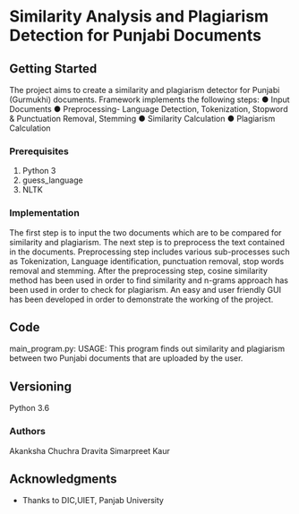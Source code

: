 # Similarity Analysis and Plagiarism Detection for Punjabi Documents

## Getting Started

The project aims to create a similarity and plagiarism detector for Punjabi (Gurmukhi) documents. 
Framework implements the following steps:
●	Input Documents
●	Preprocessing- Language Detection, Tokenization, Stopword & Punctuation Removal, Stemming
●	Similarity Calculation
●	Plagiarism Calculation


### Prerequisites

1.	Python 3
2.	guess_language
3.	NLTK
	    

### Implementation

The first step is to input the two documents which are to be compared for similarity and plagiarism. The next step is to preprocess the text contained in the documents. Preprocessing step includes various sub-processes such as Tokenization, Language identification,  punctuation removal, stop words removal and stemming. After the preprocessing step, cosine similarity method has been used in order to find similarity and n-grams approach has been used in order to check for plagiarism. An easy and user friendly GUI has been developed in order to demonstrate the working of the project.



## Code

main_program.py: USAGE: This program finds out similarity and plagiarism between two Punjabi documents that are uploaded by the user.


## Versioning

Python 3.6


### Authors
Akanksha Chuchra
Dravita
Simarpreet Kaur
## Acknowledgments

* Thanks to DIC,UIET, Panjab University

